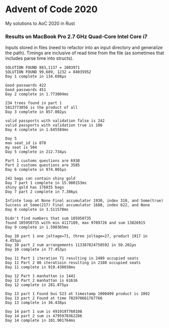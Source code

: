 # Advent of Code 2020

My solutions to AoC 2020 in Rust

### Results on MacBook Pro 2.7 GHz Quad-Core Intel Core i7

Inputs stored in files (need to refactor into an input directory and generalize the path). Timings are inclusive of read time from the file (as sometimes that includes parse time into structs).

```
SOLUTION FOUND 883,1137 = 1003971
SOLUTION FOUND 99,689, 1232 = 84035952
Day 1 complete in 134.698µs
```

```
Good passwords 422
Good passwords 451
Day 2 complete in 1.773804ms
```

```
234 trees found in part 1
5813773056 is the product of all
Day 3 complete in 857.002µs
```

```
valid passports with validation false is 242
valid passports with validation true is 186
Day 4 complete in 1.645584ms
```

```
Day 5
max seat_id is 878
my seat is 504
Day 5 complete in 212.734µs
```

```
Part 1 customs questions are 6930
Part 2 customs questions are 3585
Day 6 complete in 974.065µs
```

```
242 bags can contain shiny gold
Day 7 part 1 complete in 15.980153ms
shiny gold has 176035 bags
Day 7 part 2 complete in 7.386µs
```

```
Infinte loop at None Final accumulator 1930, index 310, and Some(true)
Success at Some(217) Final accumulator 1688, index 622, and None
Day 8 complete in 3.511578ms
```

```
Didn't find numbers that sum 105950735
found 105950735 with min 4117189, max 9709726 and sum 13826915
Day 9 complete in 1.590365ms
```
```
Day 10 part 1 one joltage=71, three joltage=27, product 1917 in 4.455µs
Day 10 part 2 num arrangements 113387824750592 in 50.202µs
Day 10 complete in 77.453µs
```
```
Day 11 Part 1 iteration 71 resulting in 2489 occupied seats
Day 11 Part 2 86 iteratioin resulting in 2180 occupied seats
Day 11 complete in 919.430038ms
```
```
Day 12 Part 1 manhattan is 1441
Day 12 Part 2 manhattan is 61616
Day 12 complete in 281.875µs
```
```
Day 13 part 1 Found bus 523 at timestamp 1000499 product is 2092
Day 13 part 2 Found at time 702970661767766
Day 13 complete in 36.438µs
```
```
Day 14 part 1 sum is 4919197760108
Day 14 part 2 sum is 4795970362286
Day 14 complete in 101.901764ms
```